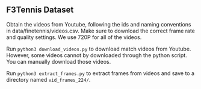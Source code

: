 ## F3Tennis Dataset

Obtain the videos from Youtube, following the ids and naming conventions in data/finetennis/videos.csv. Make sure to download the correct frame rate and quality settings. We use 720P for all of the videos.

Run `python3 download_videos.py` to download match videos from Youtube. However, some videos cannot by downloaded through the python script. You can manually download those videos.

Run `python3 extract_frames.py` to extract frames from videos and save to a directory named `vid_frames_224/`.
